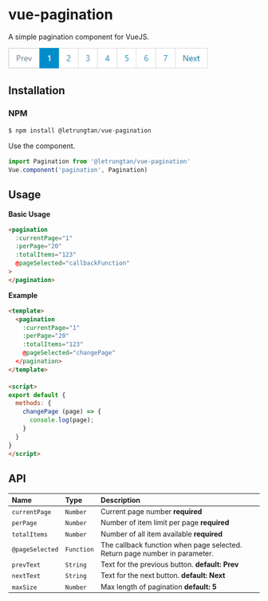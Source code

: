 # vue-pagination

A simple pagination component for VueJS.

<img src="https://raw.githubusercontent.com/letrungtan/vue-pagination/main/img/pagination.png" width="400" />

## Installation
### NPM
```js
$ npm install @letrungtan/vue-pagination
```
Use the component.
```js
import Pagination from '@letrungtan/vue-pagination'
Vue.component('pagination', Pagination)
```
## Usage

**Basic Usage**
```html
<pagination
  :currentPage="1"
  :perPage="20"
  :totalItems="123"  
  @pageSelected="callbackFunction"
>
</pagination>
```
**Example**
```html
<template>
  <pagination
    :currentPage="1"
    :perPage="20"
    :totalItems="123"  
    @pageSelected="changePage"
  </pagination>
</template>

<script>
export default {
  methods: {
    changePage (page) => {
      console.log(page);
    }
  }
}
</script>
```

## API

| Name | Type | Description |
| :---------------- | :-------- | :-------------------------------- |
| `currentPage`     | `Number`  | Current page number **required**  |
| `perPage`         | `Number`  | Number of item limit per page **required**  |
| `totalItems  `    | `Number`  | Number of all item available **required**  |
| `@pageSelected`   | `Function`| The callback function when page selected. Return page number in parameter.  |
| `prevText`        | `String`  | Text for the previous button. **default: Prev**  |
| `nextText`        | `String`  | Text for the next button. **default: Next**  |
| `maxSize`         | `Number`  | Max length of pagination **default: 5** |
